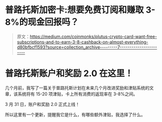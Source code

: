 # 普路托斯加密卡:想要免费订阅和赚取 3-8%的现金回报吗？

> 原文：<https://medium.com/coinmonks/plutus-crypto-card-want-free-subscriptions-and-to-earn-3-8-cashback-on-almost-everything-d80bfbcf1593?source=collection_archive---------7----------------------->

# 普路托斯账户和奖励 2.0 在这里！

几个月前，我写了一篇关于普路托斯计划在未来几个月改进奖励和津贴系统的文章，该系统将有 15-20 项津贴，卡上所有消费的返现率在 3-8%之间。

3 月 31 日，账户和奖励 2.0 正式上线！

所以这里有一个更新，提醒我它是什么，有哪些额外津贴，我选择了什么。